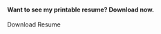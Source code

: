 ---
---

<!-- DOWNLOAD CV-->
<div class="row">
	<div class="col-md-12">
		<div class="callOut-box item_top">
			<div class="content">
				<h4 class="uppercase">
					Want to see my printable resume? Download now.
				</h4>
			</div>
			<div class="button">
				<a class="btn bt-default btn-fill"><i class="fa fa-cloud-download"></i> Download Resume</a>
			</div>
		</div>
		<div>
		</div>
		<!-- END DOWNLOAD CV-->
	</div>
</div>